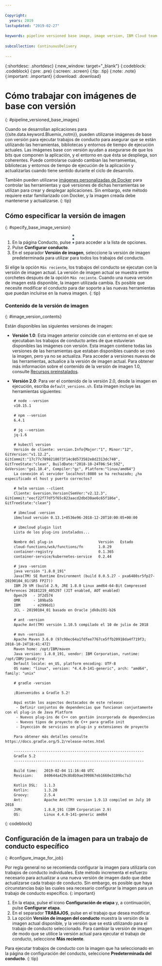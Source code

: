 ```yaml
---

Copyright:
  years: 2019
lastupdated: "2019-02-27"

keywords: pipeline versioned base image, image version, IBM Cloud team uses

subcollection: ContinuousDelivery

---
```


{:shortdesc: .shortdesc}
{:new_window: target="_blank"}
{:codeblock: .codeblock}
{:pre: .pre}
{:screen: .screen}
{:tip: .tip}
{:note: .note}
{:important: .important}
{:download: .download}


# Cómo trabajar con imágenes de base con versión
{: #pipeline_versioned_base_images}

Cuando se desarrollan aplicaciones para {{site.data.keyword.Bluemix_notm}}, pueden utilizarse imágenes de base con versión para ejecutar trabajos de conducto para asegurar que se están utilizando las herramientas, bibliotecas y entornos de tiempo de ejecución actuales. Las imágenes base con versión ayudan a asegurarse de que los bits que componen la aplicación, y el entorno en que ésta se despliega, son coherentes. Puede controlarse cuándo cambian las herramientas, bibliotecas y entornos de tiempo de ejecución de la aplicación y actualizarlas cuando tiene sentido durante el ciclo de desarrollo.

También pueden utilizarse [imágenes personalizadas de Docker](/docs/services/ContinuousDelivery?topic=ContinuousDelivery-custom_docker_images) para controlar las herramientas y qué versiones de dichas herramientas se utilizan para crear y desplegar aplicaciones. Sin embargo, este método requiere estar familiarizado con Docker, y la imagen creada debe mantenerse y actualizarse.
{: tip}

## Cómo especificar la versión de imagen
{: #specify_base_image_version}

1. En la página Conducto, pulse ![Icono de desbordamiento](images/overflow-icon-2.svg) para acceder a la lista de opciones.
2. Pulse **Configurar conducto**.
3. En el separador **Versión de imagen**, seleccione la versión de imagen predeterminada para utilizar para todos los trabajos del conducto. 

Si elige la opción `Más reciente`, los trabajos del conducto se ejecutan con la versión de imagen actual. La versión de imagen actual se muestra entre corchetes después de la opción `Más reciente`. Cuando una nueva versión de imagen está disponible, la imagen utilizada cambia. Es posible que necesite modificar el conducto para dar soporte a las nuevas herramientas que puedan incluirse en la nueva imagen.
{: tip}
 
 ### Contenido de la versión de imagen
 {: #image_version_contents}
 
 Están disponibles las siguientes versiones de imagen:

* **Versión 1.0**: Esta imagen anterior coincide con el entorno en el que se ejecutaban los trabajos de conducto antes de que estuvieran disponibles las imágenes con versión. Esta imagen contiene todas las versiones de las herramientas que estaban disponibles cuando se creó la imagen, pero ya no se actualiza. Para acceder a versiones nuevas de las herramientas, actualice a la versión de imagen actual. Para obtener más información sobre el contenido de la versión de imagen 1.0, consulte [Recursos preinstalados](/docs/services/ContinuousDelivery?topic=ContinuousDelivery-deliverypipeline_environment#deliverypipeline_resources).

* **Versión 2.0**: Para ver el contenido de la versión 2.0, desde la imagen en ejecución, escriba `default_versions.sh`. Esta imagen incluye las herramientas siguientes:

```
	# node --version
	v10.15.1
	
	# npm --version
	6.4.1
	
	# jq --version
	jq-1.6
	
	# kubectl version
	Versión de cliente: version.Info{Major:"1", Minor:"12", GitVersion:"v1.12.2", GitCommit:"17c77c7898218073f14c8d573582e8d2313dc740", GitTreeState:"clean", BuildDate:"2018-10-24T06:54:59Z", GoVersion:"go1.10.4", Compiler:"gc", Platform:"linux/amd64"}
	La conexión al servidor localhost:8080 se ha rechazado; ¿ha especificado el host y puerto correctos?
	
	# helm version --client
	Cliente: &version.Version{SemVer:"v2.12.3", GitCommit:"eecf22f77df5f65c823aacd2dbd30ae6c65f186e", GitTreeState:"clean"}
	
	# ibmcloud -version
	ibmcloud versión 0.13.1+0536e96-2018-12-20T10:00:05+00:00
	
	# ibmcloud plugin list
	Lista de los plug-ins instalados...
	
	Nombre del plug-in                     Versión   Estado
	cloud-functions/wsk/functions/fn       1.0.29
	container-registry                     0.1.365
	container-service/kubernetes-service   0.2.44       
	
	# java -version
	java versión "1.8.0_191"
	Java(TM) SE Runtime Environment (build 8.0.5.27 - pxa6480sr5fp27-20190104_01(SR5 FP27))
	IBM J9 VM (build 2.9, JRE 1.8.0 Linux amd64-64-Bit Compressed References 20181219_405297 (JIT enabled, AOT enabled)
	OpenJ9   - 3f2d574
	OMR      - 109ba5b
	IBM      - e2996d1)
	JCL - 20190104_01 basado en Oracle jdk8u191-b26
	
	# ant -version
	Apache Ant(TM) versión 1.10.5 compilado el 10 de julio de 2018
	
	# mvn -version
	Apache Maven 3.6.0 (97c98ec64a1fdfee7767ce5ffb20918da4f719f3; 2018-10-24T18:41:47Z)
	Maven home: /opt/IBM/maven
	Java version: 1.8.0_191, vendor: IBM Corporation, runtime: /opt/IBM/java8/jre
	Default locale: en_US, platform encoding: UTF-8
	OS name: "linux", version: "4.4.0-141-generic", arch: "amd64", family: "unix"
	
	# gradle -version
	
	¡Bienvenidos a Gradle 5.2!
	
	Aquí están los aspectos destacados de este release:
	 - Definir conjuntos de dependencias que funcionan conjuntamente con el plug-in de Java Platform
	 - Nuevos plug-ins de C++ con gestión incorporada de dependencias
	 - Nuevos tipos de proyecto de C++ para gradle init
	 - Inyección de servicios en plug-in y extensiones de proyecto
	
	Para obtener más detalles consulte https://docs.gradle.org/5.2/release-notes.html
	
	------------------------------------------------------------
	Gradle 5.2
	------------------------------------------------------------
	
	Build time:   2019-02-04 11:16:48 UTC
	Revision:     840644a429c8b8b9ae399867eb1660e3109bc7a3
	
	Kotlin DSL:   1.1.3
	Kotlin:       1.3.20
	Groovy:       2.5.4
	Ant:          Apache Ant(TM) version 1.9.13 compiled on July 10 2018
	JVM:          1.8.0_191 (IBM Corporation 2.9)
	OS:           Linux 4.4.0-141-generic amd64
  ```
 {: codeblock}
 
 ## Configuración de la imagen para un trabajo de conducto específico
 {: #configure_image_for_job}
 
 Por regla general no se recomienda configurar la imagen para utilizarla con trabajos de conducto individuales. Este método incrementa el esfuerzo necesario para actualizar a una nueva versión de imagen dado que debe actualizarse cada trabajo de conducto. Sin embargo, es posible que haya circunstancias bajo las cuales sea necesario configurar la imagen para un trabajo de conducto específico.
 {: important}
 
 1. En la etapa, pulse el icono **Configuración de etapa** y, a continuación, pulse **Configurar etapa**.
 2. En el separador **TRABAJOS**, pulse en el trabajo que desea modificar.
 3. La opción **Versión de imagen del conducto** muestra la versión de la imagen actual disponible, y la versión que se está utilizando para el trabajo de conducto seleccionado. Para cambiar la versión de imagen de modo que se utilice la versión actual para ejecutar el trabajo de conducto, seleccione **Más reciente**.

Para ejecutar trabajos de conducto con la imagen que ha seleccionado en la página de configuración del conducto, seleccione **Predeterminada del conducto**.
{: tip}
